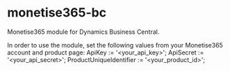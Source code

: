 # monetise365-bc
Monetise365 module for Dynamics Business Central.

In order to use the module, set the following values from your Monetise365 account and product page:
        ApiKey := '<your_api_key>';
        ApiSecret := '<your_api_secret>';
        ProductUniqueIdentifier := '<your_product_id>';

